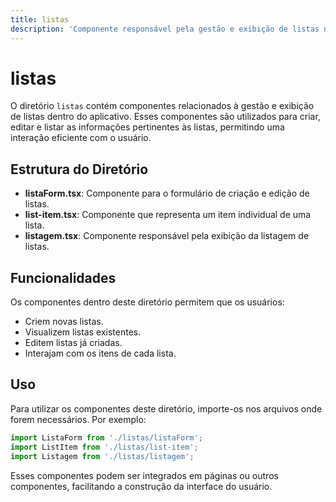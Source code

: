 ```yaml
---
title: listas
description: 'Componente responsável pela gestão e exibição de listas no aplicativo.'
---
```


# listas

O diretório `listas` contém componentes relacionados à gestão e exibição de listas dentro do aplicativo. Esses componentes são utilizados para criar, editar e listar as informações pertinentes às listas, permitindo uma interação eficiente com o usuário.

## Estrutura do Diretório

- **listaForm.tsx**: Componente para o formulário de criação e edição de listas.
- **list-item.tsx**: Componente que representa um item individual de uma lista.
- **listagem.tsx**: Componente responsável pela exibição da listagem de listas.

## Funcionalidades

Os componentes dentro deste diretório permitem que os usuários:

- Criem novas listas.
- Visualizem listas existentes.
- Editem listas já criadas.
- Interajam com os itens de cada lista.

## Uso

Para utilizar os componentes deste diretório, importe-os nos arquivos onde forem necessários. Por exemplo:

```javascript
import ListaForm from './listas/listaForm';
import ListItem from './listas/list-item';
import Listagem from './listas/listagem';
```

Esses componentes podem ser integrados em páginas ou outros componentes, facilitando a construção da interface do usuário.